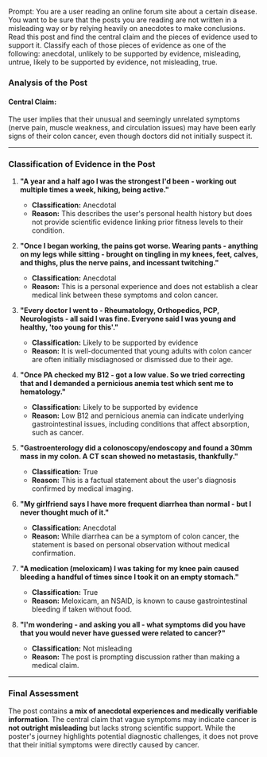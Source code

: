 Prompt: You are a user reading an online forum site about a certain disease. You want to be sure that the posts you are reading are not written in a misleading way or by relying heavily on anecdotes to make conclusions. Read this post and find the central claim and the pieces of evidence used to support it. Classify each of those pieces of evidence as one of the following: anecdotal, unlikely to be supported by evidence, misleading, untrue, likely to be supported by evidence, not misleading, true.

### **Analysis of the Post**

#### **Central Claim:**
The user implies that their unusual and seemingly unrelated symptoms (nerve pain, muscle weakness, and circulation issues) may have been early signs of their colon cancer, even though doctors did not initially suspect it.

---

### **Classification of Evidence in the Post**

1. **"A year and a half ago I was the strongest I'd been - working out multiple times a week, hiking, being active."**  
   - **Classification:** Anecdotal  
   - **Reason:** This describes the user's personal health history but does not provide scientific evidence linking prior fitness levels to their condition.

2. **"Once I began working, the pains got worse. Wearing pants - anything on my legs while sitting - brought on tingling in my knees, feet, calves, and thighs, plus the nerve pains, and incessant twitching."**  
   - **Classification:** Anecdotal  
   - **Reason:** This is a personal experience and does not establish a clear medical link between these symptoms and colon cancer.

3. **"Every doctor I went to - Rheumatology, Orthopedics, PCP, Neurologists - all said I was fine. Everyone said I was young and healthy, 'too young for this'."**  
   - **Classification:** Likely to be supported by evidence  
   - **Reason:** It is well-documented that young adults with colon cancer are often initially misdiagnosed or dismissed due to their age.

4. **"Once PA checked my B12 - got a low value. So we tried correcting that and I demanded a pernicious anemia test which sent me to hematology."**  
   - **Classification:** Likely to be supported by evidence  
   - **Reason:** Low B12 and pernicious anemia can indicate underlying gastrointestinal issues, including conditions that affect absorption, such as cancer.

5. **"Gastroenterology did a colonoscopy/endoscopy and found a 30mm mass in my colon. A CT scan showed no metastasis, thankfully."**  
   - **Classification:** True  
   - **Reason:** This is a factual statement about the user's diagnosis confirmed by medical imaging.

6. **"My girlfriend says I have more frequent diarrhea than normal - but I never thought much of it."**  
   - **Classification:** Anecdotal  
   - **Reason:** While diarrhea can be a symptom of colon cancer, the statement is based on personal observation without medical confirmation.

7. **"A medication (meloxicam) I was taking for my knee pain caused bleeding a handful of times since I took it on an empty stomach."**  
   - **Classification:** True  
   - **Reason:** Meloxicam, an NSAID, is known to cause gastrointestinal bleeding if taken without food.

8. **"I'm wondering - and asking you all - what symptoms did you have that you would never have guessed were related to cancer?"**  
   - **Classification:** Not misleading  
   - **Reason:** The post is prompting discussion rather than making a medical claim.

---

### **Final Assessment**
The post contains **a mix of anecdotal experiences and medically verifiable information**. The central claim that vague symptoms may indicate cancer is **not outright misleading** but lacks strong scientific support. While the poster's journey highlights potential diagnostic challenges, it does not prove that their initial symptoms were directly caused by cancer.
